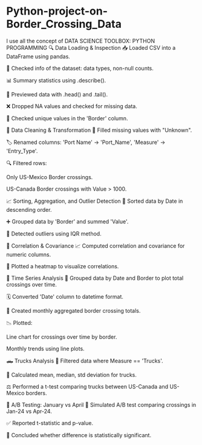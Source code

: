 # Python-project-on-Border_Crossing_Data
I use all the concept of DATA SCIENCE TOOLBOX: PYTHON PROGRAMMING
🔍 Data Loading & Inspection
📥 Loaded CSV into a DataFrame using pandas.

🧾 Checked info of the dataset: data types, non-null counts.

📊 Summary statistics using .describe().

👀 Previewed data with .head() and .tail().

❌ Dropped NA values and checked for missing data.

📌 Checked unique values in the 'Border' column.

🧹 Data Cleaning & Transformation
🧼 Filled missing values with "Unknown".

🏷️ Renamed columns: 'Port Name' → 'Port_Name', 'Measure' → 'Entry_Type'.

🔍 Filtered rows:

Only US-Mexico Border crossings.

US-Canada Border crossings with Value > 1000.

📈 Sorting, Aggregation, and Outlier Detection
📆 Sorted data by Date in descending order.

➕ Grouped data by 'Border' and summed 'Value'.

🚨 Detected outliers using IQR method.

🔗 Correlation & Covariance
📈 Computed correlation and covariance for numeric columns.

🧊 Plotted a heatmap to visualize correlations.

📅 Time Series Analysis
🧮 Grouped data by Date and Border to plot total crossings over time.

🗓️ Converted 'Date' column to datetime format.

📆 Created monthly aggregated border crossing totals.

📉 Plotted:

Line chart for crossings over time by border.

Monthly trends using line plots.

🛻 Trucks Analysis
🚚 Filtered data where Measure == 'Trucks'.

🧠 Calculated mean, median, std deviation for trucks.

⚖️ Performed a t-test comparing trucks between US-Canada and US-Mexico borders.

🧪 A/B Testing: January vs April
🧬 Simulated A/B test comparing crossings in Jan-24 vs Apr-24.

✅ Reported t-statistic and p-value.

📌 Concluded whether difference is statistically significant.

